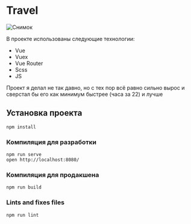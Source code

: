 # Travel

![Снимок](https://user-images.githubusercontent.com/81359836/133044761-ab11b163-2091-4111-a70e-581b8ff7ab89.JPG)


В проекте использованы следующие технологии:
- Vue
- Vuex
- Vue Router
- Scss
- JS

Проект я делал не так давно, но с тех пор всё равно сильно вырос и сверстал бы его как минимум быстрее (часа за 22) и лучше

## Установка проекта
```
npm install
```

### Компиляция для разработки
```
npm run serve
open http://localhost:8080/
```

### Компиляция для продакшена
```
npm run build
```

### Lints and fixes files
```
npm run lint
```
